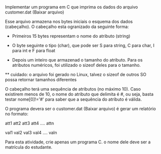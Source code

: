 Implementar um programa em C que imprima os dados do arquivo customer.dat (Baixar arquivo)

Esse arquivo armazena nos bytes iniciais o esquema dos dados (cabeçalho). O cabeçalho esta ogranizado da seguinte forma:

- Primeiros 15 bytes representam o nome do atributo (string)

- O byte seguinte o tipo (char), que pode ser S para string, C para char, I para int e F para float

- Depois um inteiro que armazenad o tamanho do atributo. Para os atributos numéricos, foi utilizado o sizeof deles para o tamanho.

** cuidado: o arquivo foi gerado no Linux, talvez o sizeof de outros SO possa retornar tamanhos diferentes

O cabeçalho terá uma sequência de atributos (no máximo 10). Caso existirem menos de 10, o nome do atributo que delimita é #, ou seja, basta testar nome[0]!='#' para saber que a sequência do atributo é válida.

O programa devera ser o customer.dat (Baixar arquivo) é gerar um relatório no formato:

att1       att2    att3   att4  ....  attn

val1     val2    val3   val4  ....  valn

Para esta atividade, crie apenas um programa C. o nome dele deve ser a matrícula do estudante.